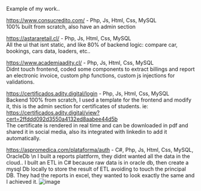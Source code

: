 Example of my work..

https://www.consucredito.com/ - Php, Js, Html, Css, MySQL\
100% built from scratch, also have an admin section

https://astararetail.cl/ - Php, Js, Html, Css, MySQL\
All the ui that isnt static, and like 80% of backend logic: compare car, bookings, cars data, loaders, etc..

https://www.academiaadity.cl/ - Php, Js, Html, Css, MySQL\
Didnt touch frontend, coded some components to extract billings and report an electronic invoice, custom php functions, custom js injections for validations.

https://certificados.adity.digital/login - Php, Js, Html, Css, MySQL\
Backend 100% from scratch, I used a template for the frontend and modify it, this is the admin section for certificates of students.
ie: https://certificados.adity.digital/view?cert=2ffddd092d3550a4132ed8aabee44d5b \
The certificate is rendered in real time and can be downloaded in pdf and shared it in social media, also its integrated with linkedin to add it automatically.

https://aspromedica.com/plataforma/auth - C#, Php, Js, Html, Css, MySQL, OracleDb \n
I built a reports plattform, they didnt wanted all the data in the cloud..
I built an ETL in C# because raw data is in oracle db, then create a mysql Db locally to store the result of ETL avoiding to touch the principal DB.
They had the reports in excel, they wanted to look exactly the same and I achieved it.
![image](https://github.com/Blackcol/sample_code/assets/32214170/c8e88a1a-0332-4401-b515-a366b1bf5536)
